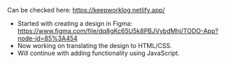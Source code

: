 Can be checked here: https://keepworklog.netlify.app/

- Started with creating a design in Figma: https://www.figma.com/file/dq8gKc65U5k8PBJVybdMhj/TODO-App?node-id=85%3A454
- Now working on translating the design to HTML/CSS.
- Will continue with adding functionality using JavaScript.
